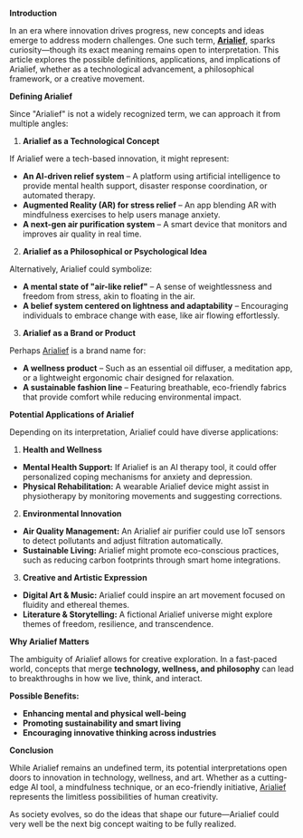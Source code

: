 <p><strong>Introduction</strong></p>
<p>In an era where innovation drives progress, new concepts and ideas emerge to address modern challenges. One such term,&nbsp;<strong><a href="https://www.facebook.com/ArialiefSciaticNervePain">Arialief</a></strong>, sparks curiosity&mdash;though its exact meaning remains open to interpretation. This article explores the possible definitions, applications, and implications of Arialief, whether as a technological advancement, a philosophical framework, or a creative movement.</p>
<p><strong>Defining Arialief</strong></p>
<p>Since "Arialief" is not a widely recognized term, we can approach it from multiple angles:</p>
<ol>
<li><strong> Arialief as a Technological Concept</strong></li>
</ol>
<p>If Arialief were a tech-based innovation, it might represent:</p>
<ul>
<li><strong>An AI-driven relief system</strong>&nbsp;&ndash; A platform using artificial intelligence to provide mental health support, disaster response coordination, or automated therapy.</li>
<li><strong>Augmented Reality (AR) for stress relief</strong>&nbsp;&ndash; An app blending AR with mindfulness exercises to help users manage anxiety.</li>
<li><strong>A next-gen air purification system</strong>&nbsp;&ndash; A smart device that monitors and improves air quality in real time.</li>
</ul>
<ol start="2">
<li><strong> Arialief as a Philosophical or Psychological Idea</strong></li>
</ol>
<p>Alternatively, Arialief could symbolize:</p>
<ul>
<li><strong>A mental state of "air-like relief"</strong>&nbsp;&ndash; A sense of weightlessness and freedom from stress, akin to floating in the air.</li>
<li><strong>A belief system centered on lightness and adaptability</strong>&nbsp;&ndash; Encouraging individuals to embrace change with ease, like air flowing effortlessly.</li>
</ul>
<ol start="3">
<li><strong> Arialief as a Brand or Product</strong></li>
</ol>
<p>Perhaps <a href="https://www.facebook.com/ArialiefSciaticNervePain">Arialief</a> is a brand name for:</p>
<ul>
<li><strong>A wellness product</strong>&nbsp;&ndash; Such as an essential oil diffuser, a meditation app, or a lightweight ergonomic chair designed for relaxation.</li>
<li><strong>A sustainable fashion line</strong>&nbsp;&ndash; Featuring breathable, eco-friendly fabrics that provide comfort while reducing environmental impact.</li>
</ul>
<p><strong>Potential Applications of Arialief</strong></p>
<p>Depending on its interpretation, Arialief could have diverse applications:</p>
<ol>
<li><strong> Health and Wellness</strong></li>
</ol>
<ul>
<li><strong>Mental Health Support:</strong>&nbsp;If Arialief is an AI therapy tool, it could offer personalized coping mechanisms for anxiety and depression.</li>
<li><strong>Physical Rehabilitation:</strong>&nbsp;A wearable Arialief device might assist in physiotherapy by monitoring movements and suggesting corrections.</li>
</ul>
<ol start="2">
<li><strong> Environmental Innovation</strong></li>
</ol>
<ul>
<li><strong>Air Quality Management:</strong>&nbsp;An Arialief air purifier could use IoT sensors to detect pollutants and adjust filtration automatically.</li>
<li><strong>Sustainable Living:</strong>&nbsp;Arialief might promote eco-conscious practices, such as reducing carbon footprints through smart home integrations.</li>
</ul>
<ol start="3">
<li><strong> Creative and Artistic Expression</strong></li>
</ol>
<ul>
<li><strong>Digital Art &amp; Music:</strong>&nbsp;Arialief could inspire an art movement focused on fluidity and ethereal themes.</li>
<li><strong>Literature &amp; Storytelling:</strong>&nbsp;A fictional Arialief universe might explore themes of freedom, resilience, and transcendence.</li>
</ul>
<p><strong>Why Arialief Matters</strong></p>
<p>The ambiguity of Arialief allows for creative exploration. In a fast-paced world, concepts that merge&nbsp;<strong>technology, wellness, and philosophy</strong>&nbsp;can lead to breakthroughs in how we live, think, and interact.</p>
<p><strong>Possible Benefits:</strong></p>
<ul>
<li><strong>Enhancing mental and physical well-being</strong></li>
<li><strong>Promoting sustainability and smart living</strong></li>
<li><strong>Encouraging innovative thinking across industries</strong></li>
</ul>
<p><strong>Conclusion</strong></p>
<p>While Arialief remains an undefined term, its potential interpretations open doors to innovation in technology, wellness, and art. Whether as a cutting-edge AI tool, a mindfulness technique, or an eco-friendly initiative, <a href="https://www.facebook.com/ArialiefSciaticNervePain">Arialief</a> represents the limitless possibilities of human creativity.</p>
<p>As society evolves, so do the ideas that shape our future&mdash;Arialief could very well be the next big concept waiting to be fully realized.</p>
